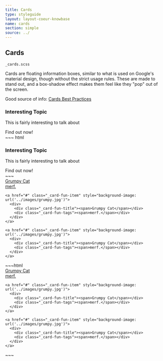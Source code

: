 ```yaml
---
title: Cards
type: styleguide
layout: layout-coeur-knowbase
name: cards
section: simple
source: ../
---
```



<main markdown="1">

## Cards

`_cards.scss`


Cards are floating information boxes, similar to what is used on Google's material design, though without the strict usage rules. These are made to stand out, and a box-shadow effect makes them feel like they "pop" out of the screen.

Good source of info: [Cards Best Practices](https://medium.com/@CanvasFlip/best-practices-for-designing-cards-a19f53cab052)

<div class="_styleguide-example">
  <div class="_card _color-bg-white ">
    <h3>Interesting Topic</h3>
    <p class="_padding-none">This is fairly interesting to talk about
    </p>
    <span class="_button --short --outline _margin-none">Find out now!</span>
  </div>
</div>
~~~ html
<div class="_card _color-bg-white ">
  <h3>Interesting Topic</h3>
  <p class="_padding-none">This is fairly interesting to talk about
  </p>
  <span class="_button --short --outline _margin-none">Find out now!</span>
</div>
~~~


<div class="_styleguide-example">
  
  <div class="_grid-two _margin-top-2">
    <a href="#" class="_card-fun-item" style="background-image: url('../images/grumpy.jpg')">
      <div>
        <div class="_card-fun-title"><span>Grumpy Cat</span></div>
        <div class="_card-fun-tags"><span>merf.</span></div>
      </div>
    </a>

    <a href="#" class="_card-fun-item" style="background-image: url('../images/grumpy.jpg')">
      <div>
        <div class="_card-fun-title"><span>Grumpy Cat</span></div>
        <div class="_card-fun-tags"><span>merf.</span></div>
      </div>
    </a>

    <a href="#" class="_card-fun-item" style="background-image: url('../images/grumpy.jpg')">
      <div>
        <div class="_card-fun-title"><span>Grumpy Cat</span></div>
        <div class="_card-fun-tags"><span>merf.</span></div>
      </div>
    </a>
    
  </div>

</div>
~~~html

  <div class="_grid-two _margin-top-2">
    <a href="#" class="_card-fun-item" style="background-image: url('../images/grumpy.jpg')">
      <div>
        <div class="_card-fun-title"><span>Grumpy Cat</span></div>
        <div class="_card-fun-tags"><span>merf.</span></div>
      </div>
    </a>
    
    <a href="#" class="_card-fun-item" style="background-image: url('../images/grumpy.jpg')">
      <div>
        <div class="_card-fun-title"><span>Grumpy Cat</span></div>
        <div class="_card-fun-tags"><span>merf.</span></div>
      </div>
    </a>

    <a href="#" class="_card-fun-item" style="background-image: url('../images/grumpy.jpg')">
      <div>
        <div class="_card-fun-title"><span>Grumpy Cat</span></div>
        <div class="_card-fun-tags"><span>merf.</span></div>
      </div>
    </a>
    
  </div>
~~~


</main>